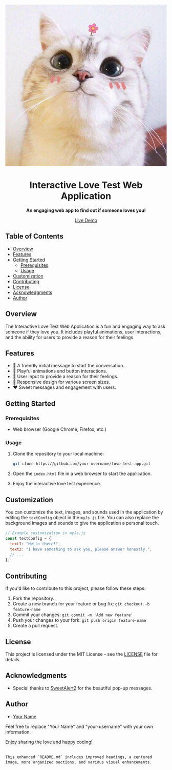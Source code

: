 <p align="center">
  <img src="img/cuteCat.jpg" alt="Love Test">
</p>

<h1 align="center">Interactive Love Test Web Application</h1>

<p align="center">
  <strong>An engaging web app to find out if someone loves you!</strong>
</p>

<p align="center">
  <a href="#">Live Demo</a>
</p>

## Table of Contents

- [Overview](#overview)
- [Features](#features)
- [Getting Started](#getting-started)
  - [Prerequisites](#prerequisites)
  - [Usage](#usage)
- [Customization](#customization)
- [Contributing](#contributing)
- [License](#license)
- [Acknowledgments](#acknowledgments)
- [Author](#author)

## Overview

The Interactive Love Test Web Application is a fun and engaging way to ask someone if they love you. It includes playful animations, user interactions, and the ability for users to provide a reason for their feelings.

## Features

- 💌 A friendly initial message to start the conversation.
- 🎉 Playful animations and button interactions.
- 💬 User input to provide a reason for their feelings.
- 📱 Responsive design for various screen sizes.
- ❤️ Sweet messages and engagement with users.

## Getting Started

### Prerequisites

- Web browser (Google Chrome, Firefox, etc.)

### Usage

1. Clone the repository to your local machine:

   ```bash
   git clone https://github.com/your-username/love-test-app.git
   ```

2. Open the `index.html` file in a web browser to start the application.

3. Enjoy the interactive love test experience.

## Customization

You can customize the text, images, and sounds used in the application by editing the `textConfig` object in the `myJs.js` file. You can also replace the background images and sounds to give the application a personal touch.

```javascript
// Example customization in myJs.js
const textConfig = {
  text1: "Hello there!",
  text2: "I have something to ask you, please answer honestly.",
  // ...
};
```

## Contributing

If you'd like to contribute to this project, please follow these steps:

1. Fork the repository.
2. Create a new branch for your feature or bug fix: `git checkout -b feature-name`
3. Commit your changes: `git commit -m 'Add new feature'`
4. Push your changes to your fork: `git push origin feature-name`
5. Create a pull request.

## License

This project is licensed under the MIT License - see the [LICENSE](LICENSE) file for details.

## Acknowledgments

- Special thanks to [SweetAlert2](https://sweetalert2.github.io/) for the beautiful pop-up messages.

## Author

- [Your Name](https://github.com/your-username)

Feel free to replace "Your Name" and "your-username" with your own information.

Enjoy sharing the love and happy coding!
```

This enhanced `README.md` includes improved headings, a centered image, more organized sections, and various visual enhancements.